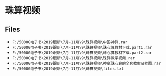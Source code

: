 # 珠算视频

## Files

- `F:/5000G电子书\2019跟新\7月-11月\9\珠算视频\中国神算.rar`
- `F:/5000G电子书\2019跟新\7月-11月\9\珠算视频\珠心算教材下载.part1.rar`
- `F:/5000G电子书\2019跟新\7月-11月\9\珠算视频\珠心算教材下载.part2.rar`
- `F:/5000G电子书\2019跟新\7月-11月\9\珠算视频\珠算教学视频.rar`
- `F:/5000G电子书\2019跟新\7月-11月\9\珠算视频\神童珠心算的全套教案及挂图.rar`
- `F:/5000G电子书\2019跟新\7月-11月\9\珠算视频\files.txt`
